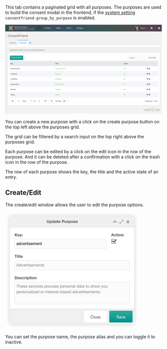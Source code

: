 This tab contains a paginated grid with all purposes. The purposes are used to
build the consent modal in the frontend, if the [system
setting](../04_System_Settings.md) `consentfriend.group_by_purpose` is enabled.

[![](img/purposes.png)](img/purposes.png)

You can create a new purpose with a click on the create purpose button on the top
left above the purposes grid.

The grid can be filtered by a search input on the top right above the
purposes grid.

Each purpose can be edited by a click on the edit icon in the row of the
purpose. And it can be deleted after a confirmation with a click on the trash
icon in the row of the purpose.

The row of each purpose shows the key, the title and the active state of an
entry.

## Create/Edit

The create/edit window allows the user to edit the purpose options.

[![](img/purpose-edit.png)](img/purpose-edit.png)

You can set the purpose name, the purpose alias and you can toggle it to
inactive.
